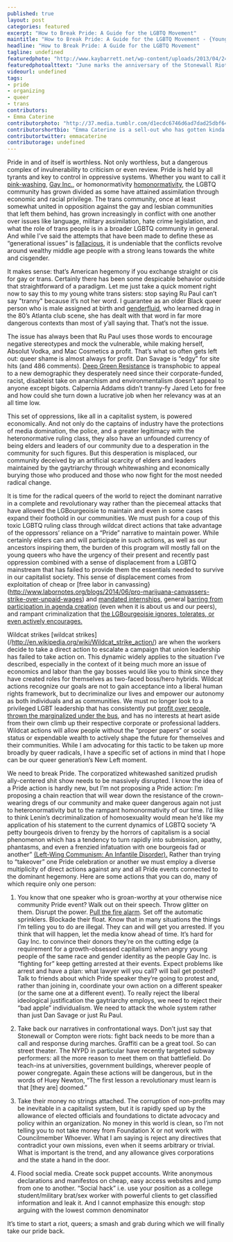 ```yaml
---
published: true
layout: post
categories: featured
excerpt: "How to Break Pride: A Guide for the LGBTQ Movement"
maintitle: "How to Break Pride: A Guide for the LGBTQ Movement - {Young}ist"
headline: "How to Break Pride: A Guide for the LGBTQ Movement"
tagline: undefined
featuredphoto: "http://www.kaybarrett.net/wp-content/uploads/2013/04/246449_690067616843_1421114669_n.jpg"
featuredphotoalttext: "June marks the anniversary of the Stonewall Riots of 1969. Activists celebrate the trans day of action."
videourl: undefined
tags:
- pride
- organizing
- queer
- trans
contributors:
- Emma Caterine
contributorphoto: "http://37.media.tumblr.com/d1ecdc6746d6ad7dad25dbf640d3a8f3/tumblr_n7nnmzxfi61rq2ndso1_1280.jpg"
contributorshortbio: "Emma Caterine is a sell-out who has gotten kinda desperate for affirmation from younger trans women that she's still cool (she's not). Though she spends most of her time community organizing with Red Umbrella Project and writing non-fiction about police brutality and prison abolitionism, she also pens the occasional sci-fi story, memoir piece, or not-so-subtle mockery of Buzzfeed style articles (see Maximum RocknRoll #368)."
contributortwitter: emmacaterine
contributorage: undefined
---
```


Pride in and of itself is worthless. Not only worthless, but a dangerous complex of invulnerability to criticism or even review. Pride is held by all tyrants and key to control in oppressive systems. Whether you want to call it [pink-washing](http://www.haaretz.com/travel-in-israel/gay-tel-aviv/1.576146/), [Gay Inc.](http://www.hrc.org/apps/buyersguide/profile.php?orgid=1184/), or homonormativity [homonormativity](http://instinctmagazine.com/post/lgbt-activist-says-bath-houses-should-be-shut-down-because-theyre-holding-gay-rights-back/), the LGBTQ community has grown divided as some have attained assimilation through economic and racial privilege. The trans community, once at least somewhat united in opposition against the gay and lesbian communities that left them behind, has grown increasingly in conflict with one another over issues like language, military assimilation, hate crime legislation, and what the role of trans people is in a broader LGBTQ community in general. And while I’ve said the attempts that have been made to define these as “generational issues” is [fallacious](http://sassysyndicalist.tumblr.com/post/84398680452/much-as-i-often-brag-about-having-listened-to/), it is undeniable that the conflicts revolve around wealthy middle age people with a strong leans towards the white and cisgender. 

It makes sense: that’s American hegemony if you exchange straight or cis for gay or trans. Certainly there has been some despicable behavior outside that straightforward of a paradigm. Let me just take a quick moment right now to say this to my young white trans sisters: stop saying Ru Paul can’t say "tranny" because it’s not her word. I guarantee as an older Black queer person who is male assigned at birth and [genderfluid](http://en.wikipedia.org/wiki/RuPaul#cite_ref-Autobiography_2-0/), who learned drag in the 80’s Atlanta club scene, she has dealt with that word in far more dangerous contexts than most of y’all saying that. That’s not the issue. 

The issue has always been that Ru Paul uses those words to encourage negative stereotypes and mock the vulnerable, while making herself, Absolut Vodka, and Mac Cosmetics a profit. That’s what so often gets left out: queer shame is almost always for profit. Dan Savage is “edgy” for site hits (and 486 comments). [Deep Green Resistance](http://deepgreenresistance.org/en/) is transphobic to appeal to a new demographic they desperately need since their corporate-funded, racist, disableist take on anarchism and environmentalism doesn’t appeal to anyone except bigots. Calpernia Addams didn’t tranny-fy Jared Leto for free and how could she turn down a lucrative job when her relevancy was at an all time low. 

This set of oppressions, like all in a capitalist system, is powered economically. And not only do the captains of industry have the protections of media domination, the police, and a greater legitimacy with the heteronormative ruling class, they also have an unfounded currency of being elders and leaders of our community due to a desperation in the community for such figures. But this desperation is misplaced, our community deceived by an artificial scarcity of elders and leaders maintained by the gaytriarchy through whitewashing and economically burying those who produced and those who now fight for the most needed radical change. 

It is time for the radical queers of the world to reject the dominant narrative in a complete and revolutionary way rather than the piecemeal attacks that have allowed the LGBourgeoisie to maintain and even in some cases expand their foothold in our communities. We must push for a coup of this toxic LGBTQ ruling class through wildcat direct actions that take advantage of the oppressors’ reliance on a “Pride” narrative to maintain power. While certainly elders can and will participate in such actions, as well as our ancestors inspiring them, the burden of this program will mostly fall on the young queers who have the urgency of their present and recently past oppression combined with a sense of displacement from a LGBTQ mainstream that has failed to provide them the essentials needed to survive in our capitalist society. This sense of displacement comes from exploitation of cheap or [free labor in canvassing}(http://www.labornotes.org/blogs/2014/06/pro-marijuana-canvassers-strike-over-unpaid-wages) and [mandated internships](http://www.dissentmagazine.org/article/opportunity-costs-the-true-price-of-internships), general [barring from participation in agenda creation](http://www.advocate.com/politics/marriage-equality/2013/04/01/hrc-and-coalition-apologize-silencing-undocumented-trans) (even when it is about us and our peers), and rampant criminalization that [the LGBourgeoisie ignores, tolerates, or even actively encourages.](http://www.resistinc.org/newsletters/articles/youth-fight-displacement-and-win)

Wildcat strikes [wildcat strikes] (/http://en.wikipedia.org/wiki/Wildcat_strike_action/) are when the workers decide to take a direct action to escalate a campaign that union leadership has failed to take action on. This dynamic widely applies to the situation I’ve described, especially in the context of it being much more an issue of economics and labor than the gay bosses would like you to think since they have created roles for themselves as two-faced boss/hero hybrids. Wildcat actions recognize our goals are not to gain acceptance into a liberal human rights framework, but to decriminalize our lives and empower our autonomy as both individuals and as communities. We must no longer look to a privileged LGBT leadership that has consistently put [profit over people, thrown the marginalized under the bus](http://sundial.csun.edu/2011/10/equality-for-some-a-critique-of-the-human-rights-campaign/), and has no interests at heart aside from their own climb up their respective corporate or professional ladders. Wildcat actions will allow people without the “proper papers” or social status or expendable wealth to actively shape the future for themselves and their communities. While I am advocating for this tactic to be taken up more broadly by queer radicals, I have a specific set of actions in mind that I hope can be our queer generation’s New Left moment. 

We need to break Pride. The corporatized whitewashed sanitized prudish ally-centered shit show needs to be massively disrupted. I know the idea of a Pride action is hardly new, but I’m not proposing a Pride action: I’m proposing a chain reaction that will wear down the resistance of the crown-wearing dregs of our community and make queer dangerous again not just to heteronormativity but to the rampant homonormativity of our time. I’d like to think Lenin’s decriminalization of homosexuality would mean he’d like my application of his statement to the current dynamics of LGBTQ society “A petty bourgeois driven to frenzy by the horrors of capitalism is a social phenomenon which has a tendency to turn rapidly into submission, apathy, phantasms, and even a frenzied infatuation with one bourgeois fad or another” [(Left-Wing Communism: An Infantile Disorder).](http://www.marxists.org/archive/lenin/works/1920/lwc/ch04.htm/) 
Rather than trying to “takeover” one Pride celebration or another we must employ a diverse multiplicity of direct actions against any and all Pride events connected to the dominant hegemony. Here are some actions that you can do, many of which require only one person:

1. You know that one speaker who is groan-worthy at your otherwise nice community Pride event? Walk out on their speech. Throw glitter on them. Disrupt the power. [Pull the fire alarm](https://fbcdn-sphotos-d-a.akamaihd.net/hphotos-ak-xfp1/t1.0-9/10311371_664671573586359_5712943608009440601_n.jpg/). Set off the automatic sprinklers. Blockade their float. Know that in many situations the things I’m telling you to do are illegal. They can and will get you arrested. If you think that will happen, let the media know ahead of time. It’s hard for Gay Inc. to convince their donors they’re on the cutting edge (a requirement for a growth-obsessed capitalism) when angry young people of the same race and gender identity as the people Gay Inc. is “fighting for” keep getting arrested at their events. Expect problems like arrest and have a plan: what lawyer will you call? will bail get posted? Talk to friends about which Pride speaker they’re going to protest and, rather than joining in, coordinate your own action on a different speaker (or the same one at a different event). To really reject the liberal ideological justification the gaytriarchy employs, we need to reject their “bad apple” individualism. We need to attack the whole system rather than just Dan Savage or just Ru Paul. 

2. Take back our narratives in confrontational ways. Don’t just say that Stonewall or Compton were riots: fight back needs to be more than a call and response during marches. Graffiti can be a great tool. So can street theater. The NYPD in particular have recently targeted subway performers: all the more reason to meet them on that battlefield. Do teach-ins at universities, government buildings, wherever people of power congregate. Again these actions will be dangerous, but in the words of Huey Newton, “The first lesson a revolutionary must learn is that [they are] doomed.”

3. Take their money no strings attached. The corruption of non-profits may be inevitable in a capitalist system, but it is rapidly sped up by the allowance of elected officials and foundations to dictate advocacy and policy within an organization. No money in this world is clean, so I’m not telling you to not take money from Foundation X or not work with Councilmember Whoever. What I am saying is reject any directives that contradict your own missions, even when it seems arbitrary or trivial. What is important is the trend, and any allowance gives corporations and the state a hand in the door.

4. Flood social media. Create sock puppet accounts. Write anonymous declarations and manifestos on cheap, easy access websites and jump from one to another. “Social hack” i.e. use your position as a college student/military brat/sex worker with powerful clients to get classified information and leak it. And I cannot emphasize this enough: stop arguing with the lowest common denominator

It’s time to start a riot, queers; a smash and grab during which we will finally take our pride back.
